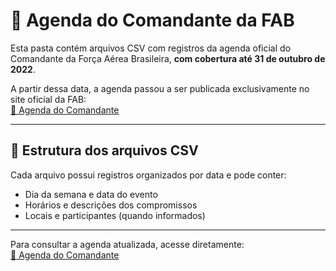 # 📁 Agenda do Comandante da FAB

Esta pasta contém arquivos CSV com registros da agenda oficial do Comandante da Força Aérea Brasileira, **com cobertura até 31 de outubro de 2022**.

A partir dessa data, a agenda passou a ser publicada exclusivamente no site oficial da FAB:  
<a href="https://eagendas.cgu.gov.br/?_token=TwvPZJCC3cT6RdwhAAmUz9jjKGBxxcKJXTHuRhZ0&filtro_orgao=1015&filtro_cargo=COMANDANTE+DA+AERON%C3%81UTICA&filtro_servidor=14672#divcalendar" target="_blank">🔗 Agenda do Comandante</a>


---

## 📄 Estrutura dos arquivos CSV

Cada arquivo possui registros organizados por data e pode conter:

- Dia da semana e data do evento  
- Horários e descrições dos compromissos  
- Locais e participantes (quando informados)

---

Para consultar a agenda atualizada, acesse diretamente:  
[🔗 Agenda do Comandante](https://eagendas.cgu.gov.br/?_token=TwvPZJCC3cT6RdwhAAmUz9jjKGBxxcKJXTHuRhZ0&filtro_orgao=1015&filtro_cargo=COMANDANTE+DA+AERON%C3%81UTICA&filtro_servidor=14672#divcalendar)


